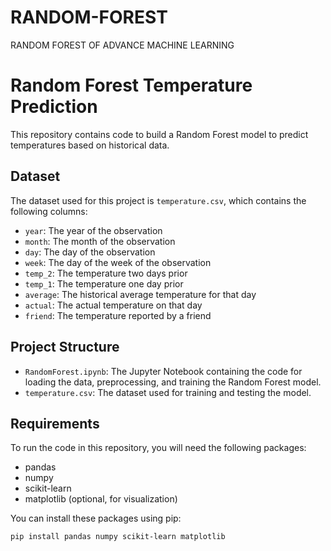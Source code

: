 # RANDOM-FOREST
RANDOM FOREST OF ADVANCE MACHINE LEARNING
# Random Forest Temperature Prediction

This repository contains code to build a Random Forest model to predict temperatures based on historical data.

## Dataset

The dataset used for this project is `temperature.csv`, which contains the following columns:
- `year`: The year of the observation
- `month`: The month of the observation
- `day`: The day of the observation
- `week`: The day of the week of the observation
- `temp_2`: The temperature two days prior
- `temp_1`: The temperature one day prior
- `average`: The historical average temperature for that day
- `actual`: The actual temperature on that day
- `friend`: The temperature reported by a friend

## Project Structure

- `RandomForest.ipynb`: The Jupyter Notebook containing the code for loading the data, preprocessing, and training the Random Forest model.
- `temperature.csv`: The dataset used for training and testing the model.

## Requirements

To run the code in this repository, you will need the following packages:

- pandas
- numpy
- scikit-learn
- matplotlib (optional, for visualization)

You can install these packages using pip:

```sh
pip install pandas numpy scikit-learn matplotlib
